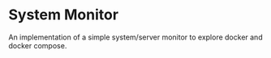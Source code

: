 # System Monitor

An implementation of a simple system/server monitor to explore docker and docker compose.
